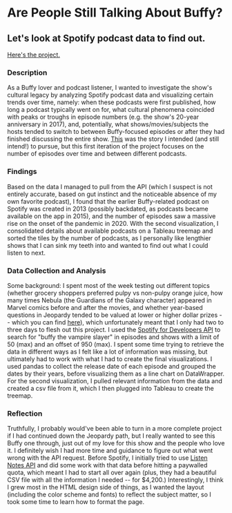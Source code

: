 # Are People Still Talking About Buffy?
## Let's look at Spotify podcast data to find out.
<a href="https://florinasutanto.github.io/buffy-podcasts/">Here's the project.</a>


### Description
As a Buffy lover and podcast listener, I wanted to investigate the show's cultural legacy by analyzing Spotify podcast data and visualizing certain trends over time, namely: when these podcasts were first published, how long a podcast typically went on for, what cultural phenomena coincided with peaks or troughs in episode numbers (e.g. the show's 20-year anniversary in 2017), and, potentially, what shows/movies/subjects the hosts tended to switch to between Buffy-focused episodes or after they had finished discussing the entire show. <u>This</u> was the story I intended (and still intend!) to pursue, but this first iteration of the project focuses on the number of episodes over time and between different podcasts. 

### Findings
Based on the data I managed to pull from the API (which I suspect is not entirely accurate, based on gut instinct and the noticeable absence of my own favorite podcast), I found that the earlier Buffy-related podcast on Spotify was created in 2013 (possibly backdated, as podcasts became available on the app in 2015), and the number of episodes saw a massive rise on the onset of the pandemic in 2020. With the second visualization, I consolidated details about available podcasts on a Tableau treemap and sorted the tiles by the number of podcasts, as I personally like lengthier shows that I can sink my teeth into and wanted to find out what I could listen to next.

### Data Collection and Analysis
Some background: I spent most of the week testing out different topics (whether grocery shoppers preferred pulpy vs non-pulpy orange juice, how many times Nebula (the Guardians of the Galaxy character) appeared in Marvel comics before and after the movies, and whether year-based questions in Jeopardy tended to be valued at lower or higher dollar prizes -- which you can find <a href="https://datawrapper.dwcdn.net/dVC0j/1/">here</a>), which unfortunately meant that I only had two to three days to flesh out this project. I used the <a href="https://developer.spotify.com/documentation/web-api/reference/search">Spotify for Developers API</a> to search for "buffy the vampire slayer" in episodes and shows with a limit of 50 (max) and an offset of 950 (max). I spent some time trying to retrieve the data in different ways as I felt like a lot of information was missing, but ultimately had to work with what I had to create the final visualizations. I used pandas to collect the release date of each episode and grouped the dates by their years, before visualizing them as a line chart on DataWrapper. For the second visualization, I pulled relevant information from the data and created a csv file from it, which I then plugged into Tableau to create the treemap. 

### Reflection
Truthfully, I probably would've been able to turn in a more complete project if I had continued down the Jeopardy path, but I really wanted to see this Buffy one through, just out of my love for this show and the people who love it. I definitely wish I had more time and guidance to figure out what went wrong with the API request. Before Spotify, I initially tried to use <a href="https://www.listennotes.com/api/">Listen Notes API</a> and did some work with that data before hitting a paywalled quota, which meant I had to start all over again (plus, they had a beautiful CSV file with all the information I needed -- for $4,200.) Interestingly, I think I grew most in the HTML design side of things, as I wanted the layout (including the color scheme and fonts) to reflect the subject matter, so I took some time to learn how to format the page. 

